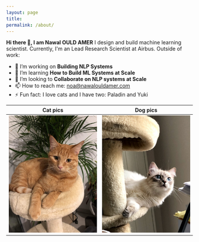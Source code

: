 ```yaml
---
layout: page
title: 
permalink: /about/
---
```


**Hi there 👋, I am Nawal OULD AMER**
I design and build machine learning scientist. Currently, I'm an Lead Research Scientist at Airbus. Outside of work:
- 🔭 I’m working on **Building NLP Systems**
- 🌱 I’m learning **How to Build ML Systems at Scale**
- 👯 I’m looking to **Collaborate on NLP systems at Scale**
- 📫 How to reach me: noa@nawalouldamer.com
- ⚡ Fun fact: I love cats and I have two: Paladin and Yuki

| Cat pics                            | Dog pics                            |
| ----------------------------------- | ----------------------------------- |
| ![paladin](./images/paladin.jpg) | ![yuki](./images/yuki.jpg) |

